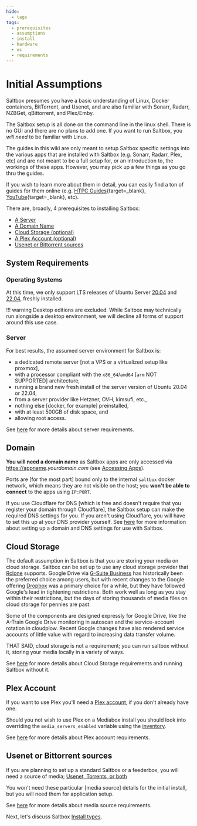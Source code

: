 ```yaml
---
hide:
  - tags
tags:
  - prerequisites
  - assumptions
  - install
  - hardware
  - os
  - requirements
---
```


# Initial Assumptions

Saltbox presumes you have a basic understanding of Linux, Docker containers, BitTorrent, and Usenet, and are also familiar with Sonarr, Radarr, NZBGet, qBittorrent, and Plex/Emby.

The Saltbox setup is all done on the command line in the linux shell.  There is no GUI and there are no plans to add one.  If you want to run Saltbox, you *will need* to be familiar with Linux.

The guides in this wiki are only meant to setup Saltbox specific settings into the various apps that are installed with Saltbox (e.g. Sonarr, Radarr, Plex, etc) and are not meant to be a full setup for, or an introduction to, the workings of these apps. However, you may pick up a few things as you go thru the guides.

If you wish to learn more about them in detail, you can easily find a ton of guides for them online (e.g. [HTPC Guides](https://www.htpcguides.com){target=_blank}, [YouTube](https://www.youtube.com){target=_blank}, etc).

There are, broadly, 4 prerequisites to installing Saltbox:

<!-- TOC depthFrom:1 depthTo:6 withLinks:1 updateOnSave:1 orderedList:0 -->

- [A Server](#server)
- [A Domain Name](#domain)
- [Cloud Storage (optional)](#cloud-storage)
- [A Plex Account (optional)](#plex-account)
- [Usenet or Bittorrent sources](#usenet-or-bittorrent-sources)

<!-- /TOC -->

## System Requirements

### Operating Systems

At this time, we only support LTS releases of Ubuntu Server [20.04](https://releases.ubuntu.com/20.04/) and [22.04](https://releases.ubuntu.com/22.04/), freshly installed.

!!! warning
    Desktop editions are excluded. While Saltbox may technically run alongside a desktop environment, we will decline all forms of support around this use case.

### Server

For best results, the assumed server environment for Saltbox is:

- a dedicated remote server [not a VPS or a virtualized setup like proxmox],
- with a processor compliant with the `x86_64`/`amd64` [`arm` NOT SUPPORTED] architecture,
- running a brand new fresh install of the server version of Ubuntu 20.04 or 22.04,
- from a server provider like Hetzner, OVH, kimsufi, etc.,
- nothing else [docker, for example] preinstalled,
- with at least 500GB of disk space, and
- allowing root access.

See [here](../../reference/server.md) for more details about server requirements.

## Domain

**You will need a domain name** as Saltbox apps are only accessed via <https://appname>.*yourdomain.com* (see [Accessing Apps](../basics/accessing_apps.md)).

Ports are [for the most part] bound only to the internal `saltbox` docker network, which means they are not visible on the host; you **won't be able to connect** to the apps using `IP:PORT`.

If you use Cloudflare for DNS [which is free and doesn't require that you register your domain through Cloudflare], the Saltbox setup can make the required DNS settings for you.  If you aren't using Cloudflare, you will have to set this up at your DNS provider yourself.  See [here](../../reference/domain.md) for more information about setting up a domain and DNS settings for use with Saltbox.

## Cloud Storage

The default assumption in Saltbox is that you are storing your media on cloud storage.  Saltbox can be set up to use any cloud storage provider that [Rclone](https://rclone.org/) supports. Google Drive via [G-Suite Business](https://gsuite.google.com/pricing.html) has historically been the preferred choice among users, but with recent changes to the Google offering [Dropbox](https://www.dropbox.com/) was a primary choice for a while, but they have followed Google's lead in tightening restrictions.  Both work well as long as you stay within their restrictions, but the days of storing thousands of media files on cloud storage for pennies are past.

Some of the components are designed expressly for Google Drive, like the A-Train Google Drive monitoring in autoscan and the service-account rotation in cloudplow.  Recent Google changes have also rendered service accounts of little value with regard to increasing data transfer volume.

THAT SAID, cloud storage is not a requirement; you can run saltbox without it, storing your media locally in a variety of ways.

See [here](../../reference/cloud.md) for more details about Cloud Storage requirements and running Saltbox without it.

## Plex Account

If you want to use Plex you'll need a [Plex account](https://www.plex.tv/sign-up/), if you don't already have one.

Should you not wish to use Plex on a Mediabox install you should look into overriding the `media_servers_enabled` variable using the [inventory](../inventory/index.md).

See [here](../../reference/plex.md) for more details about Plex account requirements.

## Usenet or Bittorrent sources

If you are planning to set up a standard Saltbox or a feederbox, you will need a source of media; [Usenet, Torrents, or both](https://www.htpcguides.com/comparing-usenet-vs-torrents/)

You won't need these particular [media source] details for the initial install, but you will need them for application setup.

See [here](../../reference/usenet-torrent.md) for more details about media source requirements.

Next, let's discuss Saltbox [Install types](../basics/install_types.md).
